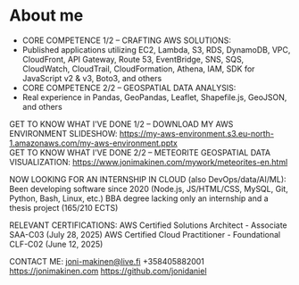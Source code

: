 # About me

- CORE COMPETENCE 1/2 – CRAFTING AWS SOLUTIONS:
- Published applications utilizing EC2, Lambda, S3, RDS, DynamoDB, VPC, CloudFront, API Gateway, Route 53, EventBridge, SNS, SQS, CloudWatch, CloudTrail, CloudFormation, Athena, IAM, SDK for JavaScript v2 & v3, Boto3, and others
- CORE COMPETENCE 2/2 – GEOSPATIAL DATA ANALYSIS:
- Real experience in Pandas, GeoPandas, Leaflet, Shapefile.js, GeoJSON, and others

GET TO KNOW WHAT I'VE DONE 1/2 – DOWNLOAD MY AWS ENVIRONMENT SLIDESHOW:
https://my-aws-environment.s3.eu-north-1.amazonaws.com/my-aws-environment.pptx  
GET TO KNOW WHAT I'VE DONE 2/2 – METEORITE GEOSPATIAL DATA VISUALIZATION:
https://www.jonimakinen.com/mywork/meteorites-en.html

NOW LOOKING FOR AN INTERNSHIP IN CLOUD (also DevOps/data/AI/ML):
Been developing software since 2020 (Node.js, JS/HTML/CSS, MySQL, Git, Python, Bash, Linux, etc.)
BBA degree lacking only an internship and a thesis project (165/210 ECTS)

RELEVANT CERTIFICATIONS:
AWS Certified Solutions Architect - Associate SAA-C03 (July 28, 2025)
AWS Certified Cloud Practitioner - Foundational CLF-C02 (June 12, 2025)

CONTACT ME:
joni-makinen@live.fi +358405882001
https://jonimakinen.com
https://github.com/jonidaniel
